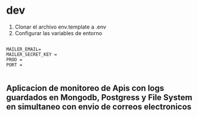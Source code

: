 


# dev

1. Clonar el archivo env.template a .env
2. Configurar las variables de entorno

```

MAILER_EMAIL= 
MAILER_SECRET_KEY = 
PROD = 
PORT = 


```

## Aplicacion de monitoreo de Apis con logs guardados en Mongodb, Postgress y File System en simultaneo con envio de correos electronicos
